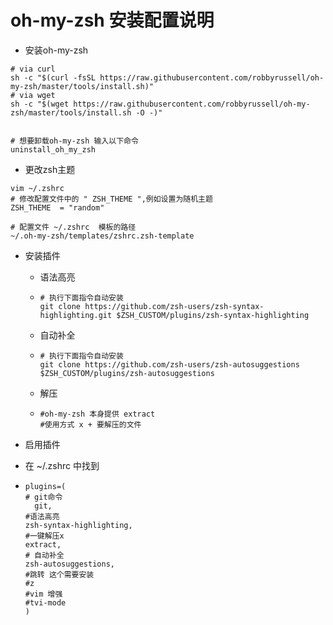 # oh-my-zsh 安装配置说明

- 安装oh-my-zsh

``` shell
# via curl
sh -c "$(curl -fsSL https://raw.githubusercontent.com/robbyrussell/oh-my-zsh/master/tools/install.sh)"
# via wget
sh -c "$(wget https://raw.githubusercontent.com/robbyrussell/oh-my-zsh/master/tools/install.sh -O -)"


# 想要卸载oh-my-zsh 输入以下命令
uninstall_oh_my_zsh
```

- 更改zsh主题

```shell
vim ~/.zshrc
# 修改配置文件中的 " ZSH_THEME ",例如设置为随机主题
ZSH_THEME  = "random"   

# 配置文件 ~/.zshrc  模板的路径
~/.oh-my-zsh/templates/zshrc.zsh-template  
```

- 安装插件

  - 语法高亮

  - ```shell
    # 执行下面指令自动安装
    git clone https://github.com/zsh-users/zsh-syntax-highlighting.git $ZSH_CUSTOM/plugins/zsh-syntax-highlighting
    ```

  - 自动补全

  - ```shell
    # 执行下面指令自动安装
    git clone https://github.com/zsh-users/zsh-autosuggestions $ZSH_CUSTOM/plugins/zsh-autosuggestions
    ```

  - 解压

  - ```shell
    #oh-my-zsh 本身提供 extract
    #使用方式 x + 要解压的文件 
    ```

- 启用插件

- 在 ~/.zshrc 中找到 

- ```shell
  plugins=(
  # git命令
    git,
  #语法高亮
  zsh-syntax-highlighting,
  #一键解压x
  extract,
  # 自动补全
  zsh-autosuggestions,
  #跳转 这个需要安装
  #z
  #vim 增强
  #tvi-mode
  )
  ```

  



